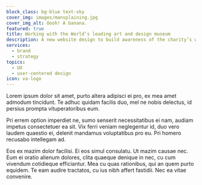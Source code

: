 ```yaml
---
block_class: bg-blue text-sky
cover_img: images/mansplaining.jpg
cover_img_alt: Oooh! A banana.
featured: true
title: Working with the World’s leading art and design museum
description: A new website design to build awareness of the charity’s work and gain support from the public.
services: 
  - brand
  - strategy
topics: 
  - UX
  - user-centered design
icon: va-logo
---
```


Lorem ipsum dolor sit amet, purto altera adipisci ei pro, ex mea amet admodum tincidunt. Te adhuc quidam facilis duo, mel ne nobis delectus, id persius prompta vituperatoribus eum. 

Pri errem option imperdiet ne, sumo senserit necessitatibus ei nam, audiam impetus consectetuer ea sit. Vix ferri veniam neglegentur id, duo vero laudem quaestio ei, delenit mandamus voluptatibus pro eu. Pri homero recusabo intellegam ad.

Eos ex mazim dolor facilisi. Ei eos simul consulatu. Ut mazim causae nec. Eum ei oratio alienum dolores, clita quaeque denique in nec, cu cum vivendum cotidieque efficiantur. Mea cu quas rationibus, qui an quem purto equidem. Te eam audire tractatos, cu ius nibh affert fastidii. Nec ea vitae convenire.
